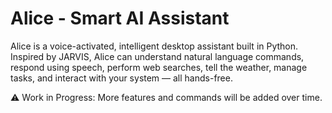 # Alice - Smart AI Assistant

Alice is a voice-activated, intelligent desktop assistant built in Python. Inspired by JARVIS, Alice can understand natural language commands, respond using speech, perform web searches, tell the weather, manage tasks, and interact with your system — all hands-free.

⚠️ Work in Progress: More features and commands will be added over time.


 
